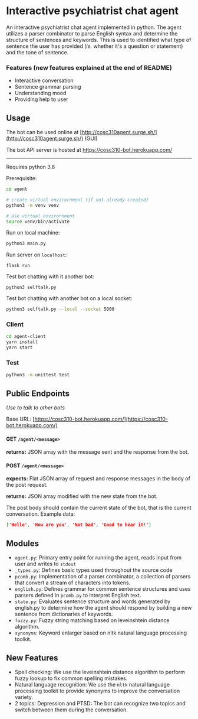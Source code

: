 # Interactive psychiatrist chat agent

An interactive psychiatrist chat agent implemented in python. The agent utilizes a parser combinator to parse English syntax and determine the structure of sentences and keywords. This is used to identified what type of sentence the user has provided (*ie.* whether it's a question or statement) and the tone of sentence.

### Features (new features explained at the end of README)

- Interactive conversation
- Sentence grammar parsing
- Understanding mood
- Providing help to user

## Usage 

The bot can be used online at [http://cosc310agent.surge.sh/](http://cosc310agent.surge.sh/) (GUI)

The bot API server is hosted at https://cosc310-bot.herokuapp.com/

***

Requires python 3.8

Prerequisite:

```bash
cd agent

# create virtual envirornment (if not already created)
python3 -m venv venv

# Use virtual envirornment
source venv/bin/activate
```

Run on local machine:

```bash
python3 main.py
```

Run server on `localhost`:

```
flask run
```

Test bot chatting with it another bot:

```
python3 selftalk.py
```

Test bot chatting with another bot on a local socket:

```bash
python3 selftalk.py --local --socket 5000
```

### Client

```bash
cd agent-client
yarn install
yarn start
```

### Test

```bash
python3 -m unittest test
```

## Public Endpoints

*Use to talk to other bots*

Base URL: [https://cosc310-bot.herokuapp.com/](https://cosc310-bot.herokuapp.com/)

#### GET `/agent/<message>`

**returns:** JSON array with the message sent and the response from the bot.

#### POST `/agent/<message>`

**expects:** Flat JSON array of request and response messages in the body of the post request.

**returns:** JSON array modified with the new state from the bot.

The post body should contain the current state of the bot, that is the current conversation. Example data:

```json
['Hello', 'How are you', 'Not bad', 'Good to hear it!']
```

## Modules

- `agent.py`: Primary entry point for running the agent, reads input from user and writes to `stdout`
- `_types.py`: Defines basic types used throughout the source code
- `pcomb.py`: Implementation of a parser combinator, a collection of parsers that convert a stream of characters into tokens.
- `english.py`: Defines grammar for common sentence structures and uses parsers defined in `pcomb.py` to interpret English text.
- `state.py`: Evaluates sentence structure and words generated by english.py to determine how the agent should respond by building a new sentence from dictionaries of keywords.
- `fuzzy.py`: Fuzzy string matching based on leveinshtein distance algorithm.
- `synonyms`: Keyword enlarger based on nltk natural language processing toolkit.

## New Features

- Spell checking:  We use the leveinshtein distance algorithm to perform fuzzy lookup to fix common spelling mistakes.
- Natural language recognition: We use the `nltk` natural language processing toolkit to provide synonyms to improve the conversation variety.
- 2 topics: Depression and PTSD: The bot can recognize two topics and switch between them during the conversation.